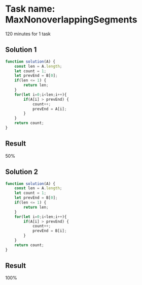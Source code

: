 # Task name: MaxNonoverlappingSegments

120 minutes for 1 task

## Solution 1

```javascript
function solution(A) {
    const len = A.length;
    let count = 1;
    let prevEnd = B[0];
    if(len <= 1) {
        return len;
    }
    for(let i=0;i<len;i++){
        if(A[i] > prevEnd) {
            count++;
            prevEnd = A[i];
        }
    }
    return count;
}
```

## Result 

50%

## Solution 2

```javascript
function solution(A) {
    const len = A.length;
    let count = 1;
    let prevEnd = B[0];
    if(len <= 1) {
        return len;
    }
    for(let i=0;i<len;i++){
        if(A[i] > prevEnd) {
            count++;
            prevEnd = B[i];
        }
    }
    return count;
}
```

## Result 

100%
